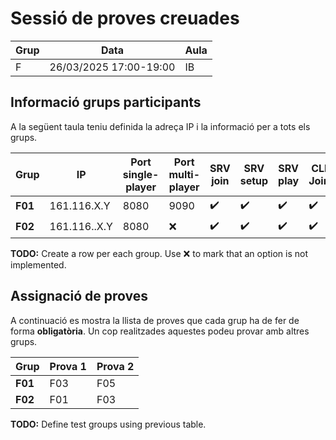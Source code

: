 # Sessió de proves creuades
| Grup         |   Data                   |      Aula     |
|--------------|--------------------------|---------------|
|     F        |  26/03/2025  17:00-19:00 |     IB        |


## Informació grups participants

A la següent taula teniu definida la adreça IP i la informació per a tots els grups. 


| Grup  |   IP              |  Port single-player | Port multi-player | SRV join           | SRV setup | SRV play | CLI Join |  CLI setup |  CLI play  |
|-------|-------------------|---------------------|-------------------|--------------------|--------------------|--------------------|--------------------|--------------------|--------------------|
|  **F01**  |   161.116.X.Y     |  8080               |        9090       | :heavy_check_mark: | :heavy_check_mark: | :heavy_check_mark: | :heavy_check_mark: | :heavy_check_mark: | :heavy_check_mark: |
|  **F02**  |   161.116..X.Y    |  8080               |        :x:        | :heavy_check_mark: | :heavy_check_mark: | :heavy_check_mark: | :heavy_check_mark: | :heavy_check_mark: | :heavy_check_mark: |

**TODO:** Create a row per each group. Use :x: to mark that an option is not implemented.



## Assignació de proves

A continuació es mostra la llista de proves que cada grup ha de fer de forma **obligatòria**. Un cop realitzades aquestes podeu provar amb altres grups.


| Grup |  Prova 1  | Prova 2 | 
|------|-----------|---------|
|  **F01** |   F03     |   F05   | 
|  **F02** |   F01     |   F03   | 

**TODO:** Define test groups using previous table.

